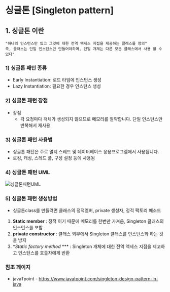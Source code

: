 # 싱글톤 [Singleton pattern]

## 1. 싱글톤 이란
```
"하나의 인스턴스만 있고 그것에 대한 전역 엑세스 지접을 제공하는 클래스를 정의"
즉, 클래스는 단일 인스턴스만 만들어야하며, 단일 개체는 다른 모든 클래스에서 사용 할 수 있다"
```

### 1) 싱글톤 패턴 종류
* Early Instantiation: 로드 타임에 인스턴스 생성
* Lazy Instantiation: 필요한 경우 인스턴스 생성

### 2) 싱글톤 패턴 장점
* 장점
 	- 각 요청마다 객체가 생성되지 않으므로 메모리를 절약합니다. 단일 인스턴스만 반복해서 재사용

### 3) 싱글톤 패턴 사용법
* 싱글톤 패턴은 주로 멀티 스레드 및 데이터베이스 응용프로그램에서 사용됩니다.
* 로킹, 캐싱, 스레드 풀, 구성 설정 등에 사용됨

### 4) 싱글톤 패턴 UML

![싱글톤패턴UML](https://www.javatpoint.com/images/designpattern/singleton.jpg)


### 5) 싱글톤 패턴 생성방법

- 싱글톤class를 만들려면 클래스의 정적멤버, private 생성자, 정적 팩토리 메소드 

1. **Static member** : 정적 이기 때문에 메모리를 한번만 가져옴, Singleton 클래스의 인스턴스를 포함
2. **private constructor** : 클래스 외부에서 Singleton 클래스를 인스턴스화 하는 것을 방지
3. **Static factory method* ***  : Singleton 개체에 대한 전역 액세스 지점을 제고하고 인스턴스를 호출자에게 반환









### 참조 페이지
- javaTpoint - https://www.javatpoint.com/singleton-design-pattern-in-java
